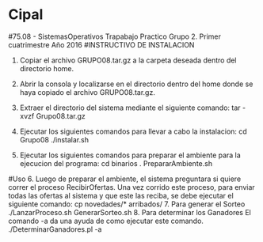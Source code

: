 # Cipal
#75.08 - SistemasOperativos Trapabajo Practico Grupo 2. Primer cuatrimestre Año 2016 
#INSTRUCTIVO DE INSTALACION
1. Copiar el archivo GRUPO08.tar.gz a la carpeta deseada dentro del directorio home. 

2. Abrir la consola y localizarse en el directorio dentro del home donde se haya copiado el archivo GRUPO08.tar.gz.

3. Extraer el directorio del sistema mediante el siguiente comando: 
	tar -xvzf Grupo08.tar.gz

4. Ejecutar los siguientes comandos para llevar a cabo la instalacion:
	cd Grupo08
	./instalar.sh

5. Ejecutar los siguientes comandos para preparar el ambiente para la ejecucion del programa:
	cd binarios
	. PrepararAmbiente.sh

#Uso
6. Luego de preparar el ambiente, el sistema preguntara si quiere correr el proceso RecibirOfertas. 
   Una vez corrido este proceso, para enviar todas las ofertas al sistema y que este las reciba, se debe ejecutar el siguiente comando:
	cp novedades/* arribados/
7. Para generar el Sorteo
	 ./LanzarProceso.sh GenerarSorteo.sh 
8. Para determinar los Ganadores
	El comando -a da una ayuda de como ejecutar este comando.
	./DeterminarGanadores.pl -a
